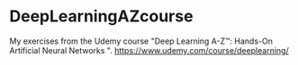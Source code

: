 # DeepLearningAZcourse
My exercises from the Udemy course "Deep Learning A-Z™: Hands-On Artificial Neural Networks ".
https://www.udemy.com/course/deeplearning/

